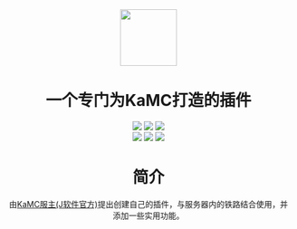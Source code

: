 <div align="center">
  <img width=100 src="https://static.kamc.fun/favicon.ico"></br>
  <h1>一个专门为KaMC打造的插件</h1>
  <img src="https://img.shields.io/github/stars/Drak-God/KaMC_Utility_Plugin.svg">
  <img src="https://img.shields.io/badge/java-JDK_17-orange">
  <img src="https://img.shields.io/badge/server-leaves_1.20.6-brightgreen"></br>
  <img src="https://img.shields.io/badge/QQ群-941070901-cyan">
  <img src="https://img.shields.io/badge/mc-ViaVersion支持版本(默认1.20.6)-green">
  <img src="https://img.shields.io/badge/serverIP-game.kamc.monster-yellow">

# 简介

由<a href="https://space.bilibili.com/3493140145113244?spm_id_from=333.337.0.0">KaMC服主(J软件官方)</a>提出创建自己的插件，与服务器内的铁路结合使用，并添加一些实用功能。

</div>
